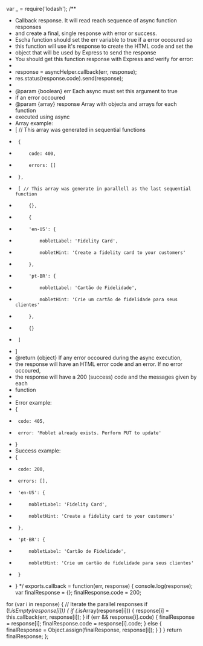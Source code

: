 var _ = require('lodash');
/**
 * Callback response. It will read reach sequence of async function responses
 * and create a final, single response with error or success.
 * Escha function should set the err variable to true if a error occoured so
 * this function will use it's response to create the HTML code and set the
 * object that will be used by Express to send the response
 * You should get this function response with Express and verify for error:
 *
 * response = asyncHelper.callback(err, response);
 * res.status(response.code).send(response);
 *
 * @param  {boolean} err      Each async must set this argument to true
 * if an error occoured
 * @param  {array} response Array with objects and arrays for each function
 * executed using async
 * Array example:
 * 	[ // This array was generated in sequential functions
 * 		{
 * 			code: 400,
 * 			errors: []
 * 		},
 * 		[ // This array was generate in parallell as the last sequential function
 * 			{},
 * 			{
 * 			'en-US': {
 * 				mobletLabel: 'Fidelity Card',
 * 				mobletHint: 'Create a fidelity card to your customers'
 * 			},
 * 			'pt-BR': {
 * 				mobletLabel: 'Cartão de Fidelidade',
 * 				mobletHint: 'Crie um cartão de fidelidade para seus clientes'
 * 			},
 * 			{}
 * 		]
 * 	]
 * @return {object}          If any error occoured during the async execution,
 * the response will have an HTML error code and an error. If no error occoured,
 * the response will have a 200 (success) code and the messages given by each
 * function
 *
 * Error example:
 * 	{
 * 		code: 405,
 * 		error: 'Moblet already exists. Perform PUT to update'
 *  }
 * Success example:
 * 	{
 * 		code: 200,
 * 		errors: [],
 * 		'en-US': {
 * 			mobletLabel: 'Fidelity Card',
 * 			mobletHint: 'Create a fidelity card to your customers'
 * 		},
 * 		'pt-BR': {
 * 			mobletLabel: 'Cartão de Fidelidade',
 * 			mobletHint: 'Crie um cartão de fidelidade para seus clientes'
 * 		}
 *  }
 */
exports.callback = function(err, response) {
  console.log(response);
  var finalResponse = {};
  finalResponse.code = 200;

  for (var i in response) {
    // Iterate the parallel responses
    if (!_.isEmpty(response[i])) {
      if (_.isArray(response[i])) {
        response[i] = this.callback(err, response[i]);
      }
      if (err && response[i].code) {
        finalResponse = response[i];
        finalResponse.code = response[i].code;
      } else {
        finalResponse = Object.assign(finalResponse, response[i]);
      }
    }
  }
  return finalResponse;
};
